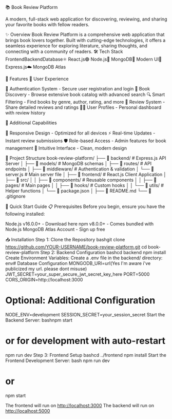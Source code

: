 📚 Book Review Platform

A modern, full-stack web application for discovering, reviewing, and sharing your favorite books with fellow readers.


✨ Overview
Book Review Platform is a comprehensive web application that brings book lovers together. Built with cutting-edge technologies, it offers a seamless experience for exploring literature, sharing thoughts, and connecting with a community of readers.
🛠️ Tech Stack
FrontendBackendDatabase⚛️ React.js🟢 Node.js🍃 MongoDB🎨 Modern UI🚀 Express.js☁️ MongoDB Atlas

🎯 Features
👤 User Experience

🔐 Authentication System - Secure user registration and login
📖 Book Discovery - Browse extensive book catalog with advanced search
🔍 Smart Filtering - Find books by genre, author, rating, and more
📝 Review System - Share detailed reviews and ratings
👨‍💼 User Profiles - Personal dashboard with review history

🔧 Additional Capabilities

📱 Responsive Design - Optimized for all devices
⚡ Real-time Updates - Instant review submissions
🛡️ Role-based Access - Admin features for book management
🎨 Intuitive Interface - Clean, modern design


📁 Project Structure
book-review-platform/
├── 📂 backend/           # Express.js API Server
│   ├── 📂 models/        # MongoDB schemas
│   ├── 📂 routes/        # API endpoints
│   ├── 📂 middleware/    # Authentication & validation
│   └── 📄 server.js      # Main server file
│
├── 📂 frontend/          # React.js Client Application
│   ├── 📂 src/
│   │   ├── 📂 components/    # Reusable components
│   │   ├── 📂 pages/         # Main pages
│   │   ├── 📂 hooks/         # Custom hooks
│   │   └── 📂 utils/         # Helper functions
│   └── 📄 package.json
│
├── 📄 README.md
└── 📄 .gitignore

🚀 Quick Start Guide
📋 Prerequisites
Before you begin, ensure you have the following installed:

Node.js v16.0.0+ - Download here
npm v8.0.0+ - Comes bundled with Node.js
MongoDB Atlas Account - Sign up free


📥 Installation
Step 1: Clone the Repository
bashgit clone https://github.com/YOUR-USERNAME/book-review-platform.git
cd book-review-platform
Step 2: Backend Configuration
bashcd backend
npm install
Create Environment Variables:
Create a .env file in the backend/ directory:
env# Database Configuration
MONGODB_URI=url(Yes I'm aware i've publicized my url. please dont misuse)
JWT_SECRET=your_super_secure_jwt_secret_key_here
PORT=5000
CORS_ORIGIN=http://localhost:3000

# Optional: Additional Configuration
NODE_ENV=development
SESSION_SECRET=your_session_secret
Start the Backend Server:
bashnpm start
# or for development with auto-restart
npm run dev
Step 3: Frontend Setup
bashcd ../frontend
npm install
Start the Frontend Development Server:
bash npm run dev
# or
npm start

The frontend will run on [http://localhost:3000](http://localhost:3000)
The backend will run on [http://localhost:5000](http://localhost:5000)
